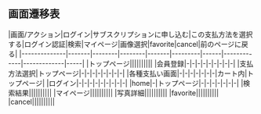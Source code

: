 
## 画面遷移表


|画面/アクション|ログイン|サブスクリプションに申し込む|この支払方法を選択する|ログイン認証|検索|マイページ|画像選択|favorite|cancel|前のページに戻る|
|--------------|-------|--------|--------|-------|---------|------|-------------|-------------|-----|
|トップページ||||||||||
|会員登録|-|-|-|-|-|-|-|-|-|
|支払方法選択|トップページ|-|-|-|-|-|-|-|-|
|各種支払い画面|-|-|-|-|-|-|-|カート内|トップページ|
|ログイン|-|-|-|-|-|-|-|-|-|
|home|-|トップページ|-|-|-|-|-|-|-|
|検索結果||||||||||
|マイページ||||||||||
|写真詳細||||||||||
|favorite||||||||||
|cancel||||||||||

